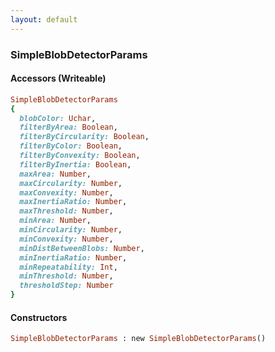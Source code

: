```yaml
---
layout: default
---
```


###  SimpleBlobDetectorParams

####  Accessors (Writeable)
``` ruby
SimpleBlobDetectorParams
{
  blobColor: Uchar,
  filterByArea: Boolean,
  filterByCircularity: Boolean,
  filterByColor: Boolean,
  filterByConvexity: Boolean,
  filterByInertia: Boolean,
  maxArea: Number,
  maxCircularity: Number,
  maxConvexity: Number,
  maxInertiaRatio: Number,
  maxThreshold: Number,
  minArea: Number,
  minCircularity: Number,
  minConvexity: Number,
  minDistBetweenBlobs: Number,
  minInertiaRatio: Number,
  minRepeatability: Int,
  minThreshold: Number,
  thresholdStep: Number
}
```

<a name="constructors"></a>

####  Constructors
``` ruby
SimpleBlobDetectorParams : new SimpleBlobDetectorParams()
```